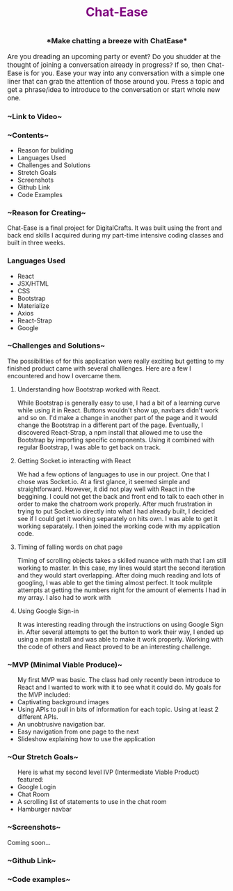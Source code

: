 <h1 style='text-align: center; color:purple'>Chat-Ease<h1>
<h3 style='text-align:center'>*Make chatting a breeze with ChatEase*</h3>
<p style='font-size: 15px'>Are you dreading an upcoming party or event?  Do you shudder at the thought of joining a conversation already in progress?  If so, then Chat-Ease is for you.  Ease your way into any conversation with a simple one liner that can grab the attention of those around you.  Press a topic and get a phrase/idea to introduce to the conversation or start whole new one.</p>




<h3>~Link to Video~</h3>
    


<h3>~Contents~</h3>
    <ul>
    <li>Reason for buliding</li>
    <li>Languages Used</li>
    <li>Challenges and Solutions</li>
    <li>Stretch Goals</li>
    <li>Screenshots</li>
    <li>Github Link</li>
    <li>Code Examples</li>
    </ul>


<h3>~Reason for Creating~</h3>
<p>Chat-Ease is a final project for DigitalCrafts.  It was built using the front and back end skills I acquired during my part-time intensive coding classes and built in three weeks.   </p>

<h3>Languages Used</h3>
    <ul>
    <li>React</li>
     <li>JSX/HTML</li>
     <li>CSS</li>
     <li>Bootstrap</li>
     <li>Materialize</li>
     <li>Axios</li>
    <li>React-Strap</li>
    <li>Google</li>
    </ul>


<h3>~Challenges and Solutions~</h3>
The possibilities of for this application were really exciting but getting to my finished product came with several challlenges.  Here are a few I encountered and how I overcame them.
<ol>
    <li>Understanding how Bootstrap worked with React.  <p>While Bootstrap is generally easy to use, I had a bit of a learning curve while using it in React.  Buttons wouldn't show up, navbars didn't work and so on.  I'd make a  change in another part of the page and it would change the Bootstrap in a different part of the page.  Eventually, I discovered React-Strap, a npm install that allowed me to use the Bootstrap by importing specific components.  Using it combined with regular Bootstrap, I was able to get back on track. </p></li>
     
   <li>Getting Socket.io interacting with React  <p>We had a few options of languages to use in our project.  One that I chose was Socket.io.  At a first glance, it seemed simple and straightforward.  However, it did not play well  with React in the beggining.  I could not get the back and front end to talk to each other in order to make the chatroom work properly.  After much frustration in trying to put Socket.io directly into what I had already built, I decided see if I could get it working separately on hits own.  I was able to get it working separately.  I then joined the working code with my application code.</p>
    </li>
    <li>Timing of falling words on chat page <p>Timing of scrolling objects takes a skilled nuance with math that I am still working to master.  In this case, my lines would start the second iteration and they would start overlapping.  After doing much reading and lots of googling, I was able to get the timing almost perfect.  It took mulitple attempts at getting the numbers right for the amount of elements I had in my array.  I also had to work with </p>
    </li>
    <li>Using Google Sign-in <p>It was interesting reading through the instructions on using Google Sign in.   After several attempts to get the button to work their way, I ended up using a npm install and was able to make it work properly.  Working with the code of others and React proved to be an interesting challenge.</p> </li>
    
</ol>





<h3>~MVP (Minimal Viable Produce)~</h3>
<ul> My first MVP was basic.  The class had only recently been introduce to React and I wanted to work with it to see what it could do.  My goals for the MVP included:
    <li>Captivating background images</li>
    <li>Using APIs to pull in bits of information for each topic.  Using at least 2 different APIs.</li>
    <li>An unobtrusive navigation bar.</li>
    <li>Easy navigation from one page to the next</li>
    <li>Slideshow explaining how to use the application</li>
    
</ul>


<h3>~Our Stretch Goals~</h3>

<ul> Here is what my second level IVP (Intermediate Viable Product) featured:
    <li>Google Login</li>
    <li>Chat Room</li>
    <li>A scrolling list of statements to use in the chat room</li>
    <li>Hamburger navbar</li>
</ul>

<h3>~Screenshots~</h3>

<p>Coming soon...</p>

<h3>~Github Link~</h3>




<h3>~Code examples~</h3>



